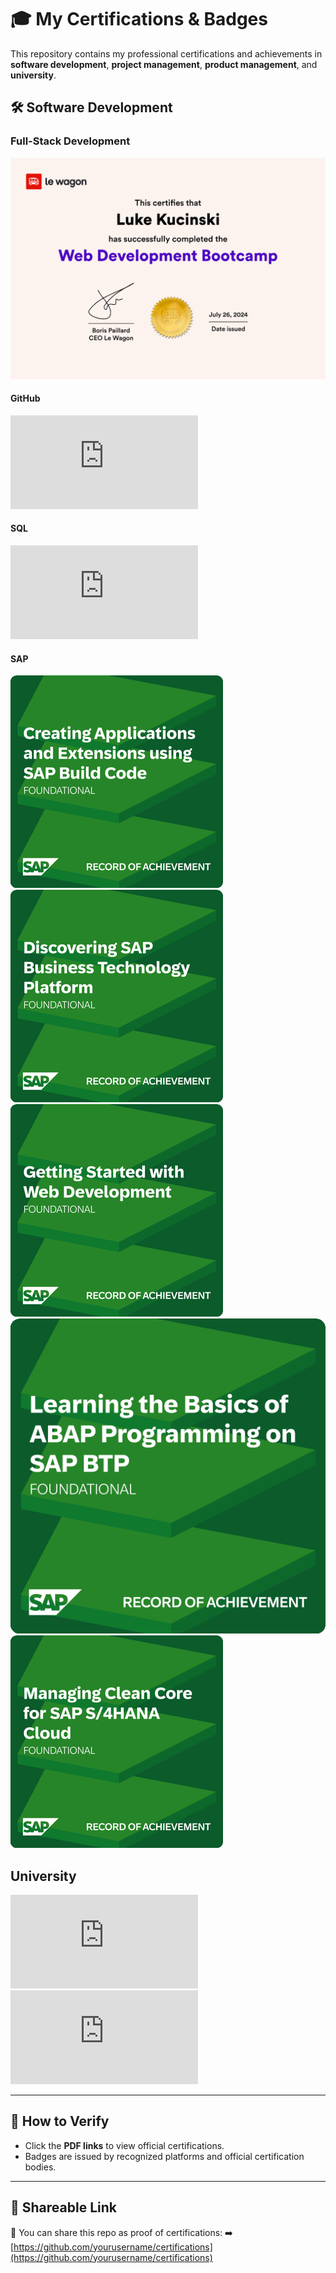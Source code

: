 # 🎓 My Certifications & Badges

This repository contains my professional certifications and achievements in **software development**, **project management**, **product management**, and **university**.

## 🛠️ Software Development

### Full-Stack Development
![Le Wagon Diploma](https://github.com/LKb22/Certifications/blob/main/Diploma%20image.png)

#### GitHub
![GitHub Foundations](https://github.com/LKb22/Certifications/blob/main/GitHubFoundations_Badge.pdf)

#### SQL
![SQL Associate](https://github.com/LKb22/Certifications/blob/main/SQL%20Associate.pdf)

#### SAP
![Creating Applications and Extensions using SAP Build Code](https://github.com/LKb22/Certifications/blob/main/Creating%20Applications%20and%20Extensions%20using%20SAP%20Build%20Code.png)
![Discovering SAP Business Technology Platform](https://github.com/LKb22/Certifications/blob/main/Discovering%20SAP%20Business%20Technology%20Platform.png)
![Getting Started with Web Development](https://github.com/LKb22/Certifications/blob/main/Getting%20Started%20with%20Web%20Development.png)
![Learning the Basics of ABAP Programming on SAP BTP](https://github.com/LKb22/Certifications/blob/main/Learning%20the%20Basics%20of%20ABAP%20Programming%20on%20SAP%20BTP.png)
![Managing Clean Core for SAP S4HANA Cloud](https://github.com/LKb22/Certifications/blob/main/Managing%20Clean%20Core%20for%20SAP%20S4HANA%20Cloud.png)

## University
![Undergrad UMASS Diploma](https://github.com/LKb22/Certifications/blob/main/UMASS%20Diploma.pdf)
![Master's University of Freiburg Diploma](https://github.com/LKb22/Certifications/blob/main/Preliminary%20Degree%20Kucinski.pdf)

---

## 📎 How to Verify
- Click the **PDF links** to view official certifications.
- Badges are issued by recognized platforms and official certification bodies.

---

## 🔗 Shareable Link
📢 You can share this repo as proof of certifications:
➡️ [https://github.com/yourusername/certifications](https://github.com/yourusername/certifications)
